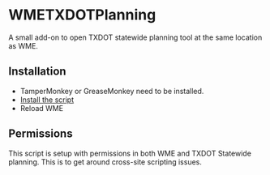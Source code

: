 # WMETXDOTPlanning

A small add-on to open TXDOT statewide planning tool at the same location as WME.

## Installation

- TamperMonkey or GreaseMonkey need to be installed.
- [Install the script](WMETXDOTPlanning.user.js?raw=1)
- Reload WME

## Permissions
This script is setup with permissions in both WME and TXDOT Statewide planning.  This is to get around cross-site scripting issues.
